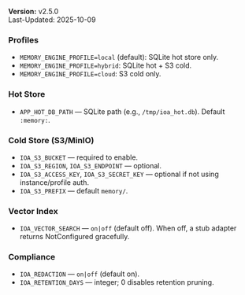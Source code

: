 **Version:** v2.5.0  
Last-Updated: 2025-10-09

<!-- SPDX-License-Identifier: Apache-2.0
<!-- Copyright (c) 2025 OrchIntel Systems Ltd.
<!-- https://orchintel.com | https://ioa.systems
<!--
<!-- Part of IOA Core (Open Source Edition). See LICENSE at repo root.
-->


### Profiles

- `MEMORY_ENGINE_PROFILE=local` (default): SQLite hot store only.
- `MEMORY_ENGINE_PROFILE=hybrid`: SQLite hot + S3 cold.
- `MEMORY_ENGINE_PROFILE=cloud`: S3 cold only.

### Hot Store

- `APP_HOT_DB_PATH` — SQLite path (e.g., `/tmp/ioa_hot.db`). Default `:memory:`.

### Cold Store (S3/MinIO)

- `IOA_S3_BUCKET` — required to enable.
- `IOA_S3_REGION`, `IOA_S3_ENDPOINT` — optional.
- `IOA_S3_ACCESS_KEY`, `IOA_S3_SECRET_KEY` — optional if not using instance/profile auth.
- `IOA_S3_PREFIX` — default `memory/`.

### Vector Index

- `IOA_VECTOR_SEARCH` — `on|off` (default off). When off, a stub adapter returns NotConfigured gracefully.

### Compliance

- `IOA_REDACTION` — `on|off` (default on).
- `IOA_RETENTION_DAYS` — integer; 0 disables retention pruning.


